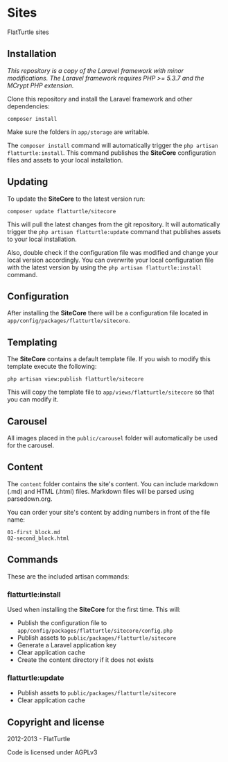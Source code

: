 Sites
=====

FlatTurtle sites

Installation
------------

*This repository is a copy of the Laravel framework with minor modifications. The Laravel framework requires PHP >= 5.3.7 and the MCrypt PHP extension.*

Clone this repository and install the Laravel framework and other dependencies:

	composer install

Make sure the folders in `app/storage` are writable.

The `composer install` command will automatically trigger the `php artisan flatturtle:install`. This command publishes the **SiteCore** configuration files and assets to your local installation.

Updating
--------

To update the **SiteCore** to the latest version run:

	composer update flatturtle/sitecore

This will pull the latest changes from the git repository. It will automatically trigger the `php artisan flatturtle:update` command that publishes assets to your local installation.

Also, double check if the configuration file was modified and change your local version accordingly. You can overwrite your local configuration file with the latest version by using the `php artisan flatturtle:install` command.

Configuration
-------------

After installing the **SiteCore** there will be a configuration file located in `app/config/packages/flatturtle/sitecore`.

Templating
----------

The **SiteCore** contains a default template file. If you wish to modify this template execute the following:

	php artisan view:publish flatturtle/sitecore

This will copy the template file to `app/views/flatturtle/sitecore` so that you can modify it.

Carousel
--------

All images placed in the `public/carousel` folder will automatically be used for the carousel.

Content
-------

The `content` folder contains the site's content. You can include markdown (.md) and HTML (.html) files. Markdown files will be parsed using parsedown.org.

You can order your site's content by adding numbers in front of the file name:

	01-first_block.md
	02-second_block.html

Commands
--------

These are the included artisan commands:

### flatturtle:install

Used when installing the **SiteCore** for the first time. This will:

 - Publish the configuration file to `app/config/packages/flatturtle/sitecore/config.php`
 - Publish assets to `public/packages/flatturtle/sitecore`
 - Generate a Laravel application key
 - Clear application cache
 - Create the content directory if it does not exists

### flatturtle:update

 - Publish assets to `public/packages/flatturtle/sitecore`
 - Clear application cache

Copyright and license
---------------------

2012-2013 - FlatTurtle

Code is licensed under AGPLv3
